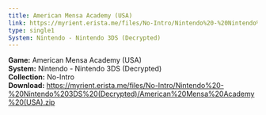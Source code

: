 ```yaml
---
title: American Mensa Academy (USA)
link: https://myrient.erista.me/files/No-Intro/Nintendo%20-%20Nintendo%203DS%20(Decrypted)/American%20Mensa%20Academy%20(USA).zip
type: single1
System: Nintendo - Nintendo 3DS (Decrypted)
---
```

<b>Game:</b> American Mensa Academy (USA)<br>
<b>System:</b> Nintendo - Nintendo 3DS (Decrypted)<br>
<b>Collection:</b> No-Intro<br>
<b>Download:</b> https://myrient.erista.me/files/No-Intro/Nintendo%20-%20Nintendo%203DS%20(Decrypted)/American%20Mensa%20Academy%20(USA).zip